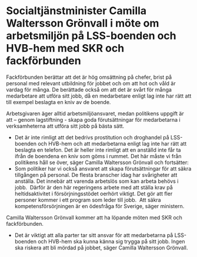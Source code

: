 # Socialtjänstminister Camilla Waltersson Grönvall i möte om arbetsmiljön på LSS-boenden och HVB-hem med SKR och fackförbunden

Fackförbunden berättar att det är hög omsättning på chefer, brist på personal med relevant utbildning för jobbet och om att hot och våld är vardag för många. De berättade också om att det är svårt för många medarbetare att utföra sitt jobb, då en medarbetare enligt lag inte har rätt att till exempel beslagta en kniv av de boende.

Arbetsgivaren äger alltid arbetsmiljöansvaret, medan politikens uppgift är att – genom lagstiftning - skapa goda förutsättningar för medarbetarna i verksamheterna att utföra sitt jobb på bästa sätt.

- Det är inte rimligt att det bedrivs prostitution och droghandel på LSS-boenden och HVB-hem och att medarbetarna enligt lag inte har rätt att beslagta en telefon. Det är heller inte rimligt att en anställd inte får ta ifrån de boendena en kniv som göms i rummet. Det här måste vi från politikens håll se över, säger Camilla Waltersson Grönvall och fortsätter:
- Som politiker har vi också ansvaret att skapa förutsättningar för att säkra tillgången på personal. De flesta branscher idag har svårigheter att anställa. Det innebär att varenda arbetslös som kan arbeta behövs i jobb.  Därför är den här regeringens arbete med att ställa krav på heltidsaktivitet i försörjningsstödet oerhört viktigt. Det gör att fler personer kommer i ett program som leder till jobb.  Att säkra kompetensförsörjningen är en ödesfråga för Sverige, säger ministern.

Camilla Waltersson Grönvall kommer att ha löpande möten med SKR och fackförbunden.

- Det är viktigt att alla parter tar sitt ansvar för att medarbetarna på LSS-boenden och HVB-hem ska kunna känna sig trygga på sitt jobb. Ingen ska riskera att bli mördad på jobbet, säger Camilla Waltersson Grönvall.

